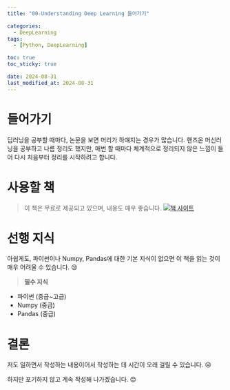 ```yaml
---
title: "00-Understanding Deep Learning 들어가기"

categories:
  - DeepLearning
tags:
  - [Python, DeepLearning]

toc: true
toc_sticky: true

date: 2024-08-31
last_modified_at: 2024-08-31
---
```


# 들어가기
딥러닝을 공부할 때마다, 논문을 보면 머리가 하얘지는 경우가 많습니다. 핸즈온 머신러닝을 공부하고 나름 정리도 했지만, 매번 할 때마다 체계적으로 정리되지 않은 느낌이 들어 다시 처음부터 정리를 시작하려고 합니다.

# 사용할 책
> 이 책은 무료로 제공되고 있으며, 내용도 매우 좋습니다.
[![책 사이트](https://udlbook.github.io/udlbook/assets/book_cover-B3FyEkB6.jpg)](https://udlbook.github.io/udlbook/)

# 선행 지식
아쉽게도, 파이썬이나 Numpy, Pandas에 대한 기본 지식이 없으면 이 책을 읽는 것이 매우 어려울 수 있습니다. 😢

> **필수 지식**
- 파이썬 (중급~고급)
- Numpy (중급)
- Pandas (중급)

# 결론
저도 일하면서 작성하는 내용이어서 작성하는 데 시간이 오래 걸릴 수 있습니다. 😢

하지만 포기하지 않고 계속 작성해 나가겠습니다. 😊

